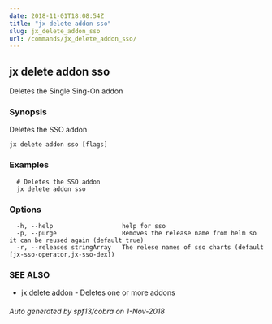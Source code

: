 ```yaml
---
date: 2018-11-01T18:08:54Z
title: "jx delete addon sso"
slug: jx_delete_addon_sso
url: /commands/jx_delete_addon_sso/
---
```

## jx delete addon sso

Deletes the Single Sing-On addon

### Synopsis

Deletes the SSO addon

```
jx delete addon sso [flags]
```

### Examples

```
  # Deletes the SSO addon
  jx delete addon sso
```

### Options

```
  -h, --help                   help for sso
  -p, --purge                  Removes the release name from helm so it can be reused again (default true)
  -r, --releases stringArray   The relese names of sso charts (default [jx-sso-operator,jx-sso-dex])
```

### SEE ALSO

* [jx delete addon](/commands/jx_delete_addon/)	 - Deletes one or more addons

###### Auto generated by spf13/cobra on 1-Nov-2018
